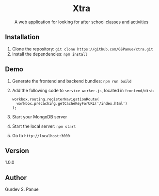 <h1 align="center">Xtra</h1>

<div align="center">
A web application for looking for after school classes and activities
</div>

## Installation

1. Clone the repository: ``git clone https://github.com/GSPanue/xtra.git``
2. Install the dependencies: ``npm install``

## Demo
1. Generate the frontend and backend bundles: ``npm run build``
2. Add the following code to ``service-worker.js``, located in ``frontend/dist``:

    ```
    workbox.routing.registerNavigationRoute(
      workbox.precaching.getCacheKeyForURL('/index.html')
    );
    ```
3. Start your MongoDB server
4. Start the local server: ``npm start``
5. Go to ``http://localhost:3000``

## Version

1.0.0

## Author

Gurdev S. Panue
